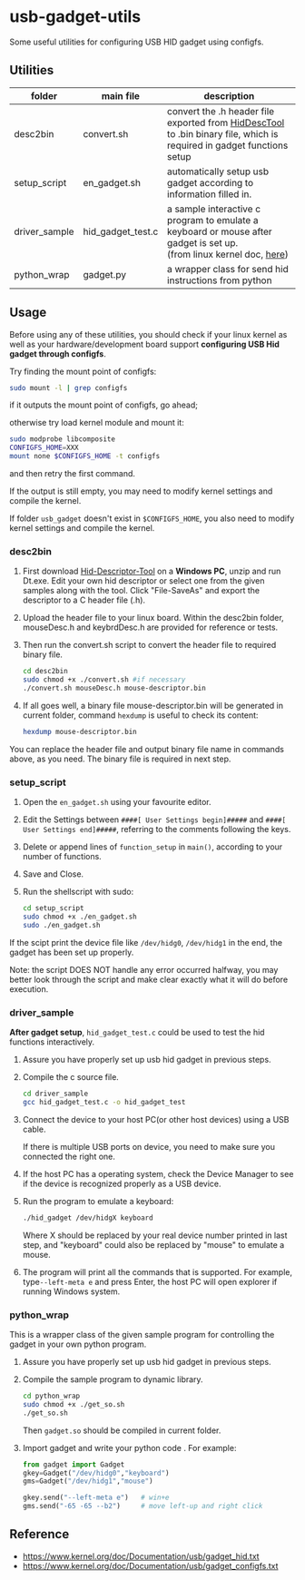 # usb-gadget-utils

Some useful utilities for configuring USB HID gadget using configfs.

## Utilities

| folder        | main file         | description                                                  |
| ------------- | ----------------- | ------------------------------------------------------------ |
| desc2bin      | convert.sh        | convert the .h header file exported from [HidDescTool](https://www.usb.org/document-library/hid-descriptor-tool) to .bin binary file, which is required in gadget functions setup |
| setup_script  | en_gadget.sh      | automatically setup usb gadget according to information filled in. |
| driver_sample | hid_gadget_test.c | a sample interactive c program to emulate a keyboard or mouse after gadget is set up.<br>(from linux kernel doc, [here](https://www.kernel.org/doc/Documentation/usb/gadget_hid.txt)) |
| python_wrap   | gadget.py         | a wrapper class for send hid instructions from python        |

## Usage

Before using any of these utilities, you should check if your linux kernel as well as your hardware/development board support **configuring USB Hid gadget through configfs**.

Try finding the mount point of configfs:

```bash
sudo mount -l | grep configfs
```

if it outputs the mount point of configfs, go ahead; 

otherwise try load kernel module and mount it:

```bash
sudo modprobe libcomposite
CONFIGFS_HOME=XXX
mount none $CONFIGFS_HOME -t configfs
```

and then retry the first command.

If the output is still empty, you may need to modify kernel settings and compile the kernel.

If folder `usb_gadget` doesn't exist in `$CONFIGFS_HOME`, you also need to modify kernel settings and compile the kernel.

### desc2bin

1. First download [Hid-Descriptor-Tool](https://www.usb.org/document-library/hid-descriptor-tool) on a **Windows PC**, unzip and run Dt.exe. Edit your own hid descriptor or select one from the given samples along with the tool. Click "File-SaveAs" and export the descriptor to a C header file (.h).
2. Upload the header file to your linux board. Within the desc2bin folder, mouseDesc.h and keybrdDesc.h are provided for reference or tests.

3. Then run the convert.sh script to convert the header file to required binary file. 
    ```bash
    cd desc2bin
    sudo chmod +x ./convert.sh #if necessary
    ./convert.sh mouseDesc.h mouse-descriptor.bin
    ```

4. If all goes well, a binary file mouse-descriptor.bin will be generated in current folder, command `hexdump` is useful to check its content:

    ```bash
    hexdump mouse-descriptor.bin
    ```

You can replace the header file and output binary file name in commands above, as you need. The binary file is required in next step.

### setup_script

1. Open the `en_gadget.sh` using your favourite editor.

2. Edit the Settings between `####[ User Settings begin]#####` and `####[ User Settings end]#####`, referring to the comments following the keys. 

3. Delete or append lines of `function_setup` in `main()`, according to your number of functions.

4. Save and Close.

5. Run the shellscript with sudo:

    ```bash
    cd setup_script
    sudo chmod +x ./en_gadget.sh
    sudo ./en_gadget.sh
    ```

If the scipt print the device file like `/dev/hidg0`, `/dev/hidg1` in the end, the gadget has been set up properly.

Note: the script DOES NOT handle any error occurred halfway, you may better look through the script and make clear exactly what it will do before execution.

### driver_sample

**After gadget setup**, `hid_gadget_test.c` could be used to test the hid functions interactively.

1. Assure you have properly set up usb hid gadget in previous steps.

2. Compile the c source file.

    ```bash
    cd driver_sample
    gcc hid_gadget_test.c -o hid_gadget_test
    ```

2. Connect the device to your host PC(or other host devices) using a USB cable.

    If there is multiple USB ports on device, you need to make sure you connected the right one.

3. If the host PC has a operating system, check the Device Manager to see if the device is recognized properly as a USB device.

4. Run the program to emulate a keyboard:

    ```bash
    ./hid_gadget /dev/hidgX keyboard
    ```

    Where X should be replaced by your real device number printed in last step, and "keyboard" could also be replaced by "mouse" to emulate a mouse.

5. The program will print all the commands that is supported. For example, type`--left-meta e` and press Enter, the host PC will open explorer if running Windows system.

### python_wrap

This is a wrapper class of the given sample program for controlling the gadget in your own python program.

1. Assure you have properly set up usb hid gadget in previous steps.

2. Compile the sample program to dynamic library.

    ```bash
    cd python_wrap
    sudo chmod +x ./get_so.sh
    ./get_so.sh
    ```

    Then `gadget.so` should be compiled in current folder.

3. Import gadget and write your python code . For example:

    ```python
    from gadget import Gadget
    gkey=Gadget("/dev/hidg0","keyboard")
    gms=Gadget("/dev/hidg1","mouse")
    
    gkey.send("--left-meta e")   # win+e
    gms.send("-65 -65 --b2")     # move left-up and right click
    ```

## Reference

- https://www.kernel.org/doc/Documentation/usb/gadget_hid.txt
- https://www.kernel.org/doc/Documentation/usb/gadget_configfs.txt
